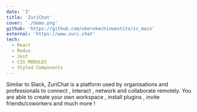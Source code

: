 ```yaml
---
date: '3'
title: 'ZuriChat'
cover: './demo.png'
github: 'https://github.com/okerekechinweotito/zc_main'
external: 'https://www.zuri.chat'
tech:
  - React
  - Redux
  - Jest
  - CSS MODULES
  - Styled Components
---
```


Similar to Slack, ZuriChat is a platform used by organisations and professionals to connect , interact , network and collaborate remotely. You are able to create your own workspace , install plugins , invite friends/coworkers and much more !
